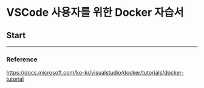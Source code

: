 # VSCode 사용자를 위한 Docker 자습서

## Start

---

### Reference

<https://docs.microsoft.com/ko-kr/visualstudio/docker/tutorials/docker-tutorial>

